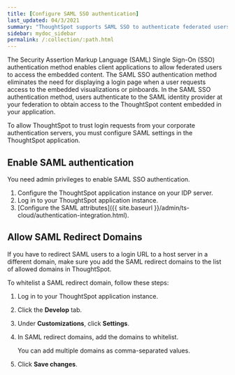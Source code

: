 ```yaml
---
title: [Configure SAML SSO authentication]
last_updated: 04/3/2021
summary: "ThoughtSpot supports SAML SSO to authenticate federated users"
sidebar: mydoc_sidebar
permalink: /:collection/:path.html
---
```


The Security Assertion Markup Language (SAML) Single Sign-On (SSO) authentication method enables client applications to allow federated users to access the embedded content. The SAML SSO authentication method eliminates the need for displaying a login page when a user requests access to the embedded visualizations or pinboards.
In the SAML SSO authentication method, users authenticate to the SAML identity provider at your federation to obtain access to the ThoughtSpot content embedded in your application.

To allow ThoughtSpot to trust login requests from your corporate authentication servers, you must configure SAML settings in the ThoughtSpot application.

## Enable SAML authentication

You need admin privileges to enable SAML SSO authentication.

1. Configure the ThoughtSpot application instance on your IDP server.  
2. Log in to your ThoughtSpot application instance.
3. [Configure the SAML attributes]({{ site.baseurl }}/admin/ts-cloud/authentication-integration.html).


## Allow SAML Redirect Domains

If you have to redirect SAML users to a login URL to a host server in a different domain, make sure you add the SAML redirect domains to the list of allowed domains in ThoughtSpot.

To whitelist a SAML redirect domain, follow these steps:

1. Log in to your ThoughtSpot application instance.
2. Click the **Develop** tab.
3. Under **Customizations**, click **Settings**.
4. In SAML redirect domains, add the domains to whitelist.

   You can add multiple domains as comma-separated values.    
5. Click **Save changes**.
